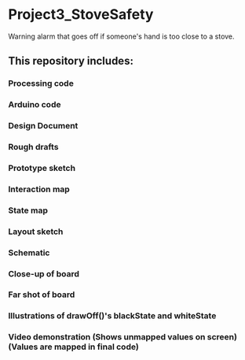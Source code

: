 # Project3_StoveSafety
Warning alarm that goes off if someone's hand is too close to a stove.
## This repository includes:
### Processing code
### Arduino code
### Design Document
### Rough drafts
### Prototype sketch
### Interaction map
### State map
### Layout sketch
### Schematic
### Close-up of board
### Far shot of board
### Illustrations of drawOff()'s blackState and whiteState
### Video demonstration (Shows unmapped values on screen) (Values are mapped in final code)
